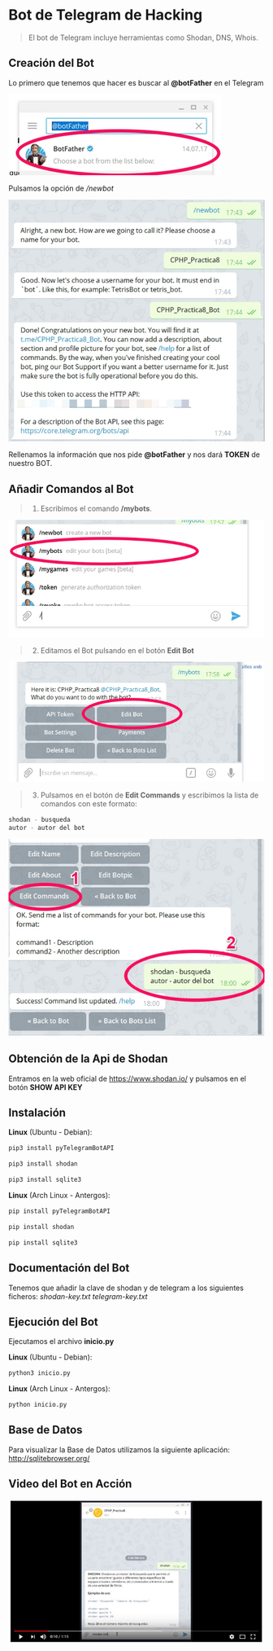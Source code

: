 # Bot de Telegram de Hacking
> El bot de Telegram incluye herramientas como Shodan, DNS, Whois.

## Creación del Bot

Lo primero que tenemos que hacer es buscar al **@botFather** en el Telegram

![/newbot](img/Telegram-1.jpg)

Pulsamos la opción de */newbot*

![/newbot](/img/Telegram-2.jpg)

Rellenamos la información que nos pide **@botFather** y nos dará **TOKEN** de nuestro BOT.

## Añadir Comandos al Bot

> 1. Escribimos el comando **/mybots**.

![/newbot](img/Telegram-3.jpg)

> 2. Editamos el Bot pulsando en el botón **Edit Bot**

![/newbot](img/Telegram-4.jpg)

> 3. Pulsamos en el botón de **Edit Commands** y escribimos la lista de comandos con este formato:

```sh
shodan - busqueda
autor - autor del bot
```

![/newbot](img/Telegram-5.jpg)

## Obtención de la Api de Shodan

Entramos en la web oficial de https://www.shodan.io/ y pulsamos en el botón **SHOW API KEY**

## Instalación

**Linux** (Ubuntu - Debian):

```sh
pip3 install pyTelegramBotAPI
```

```sh
pip3 install shodan
```

```sh
pip3 install sqlite3
```


**Linux** (Arch Linux - Antergos):

```sh
pip install pyTelegramBotAPI
```

```sh
pip install shodan
```

```sh
pip install sqlite3
```

## Documentación del Bot

Tenemos que añadir la clave de shodan y de telegram a los siguientes ficheros:
*shodan-key.txt*
*telegram-key.txt*

## Ejecución del Bot

Ejecutamos el archivo **inicio.py**

**Linux** (Ubuntu - Debian):

```sh
python3 inicio.py
```

**Linux** (Arch Linux - Antergos):

```sh
python inicio.py
```
## Base de Datos

Para visualizar la Base de Datos utilizamos la siguiente aplicación: http://sqlitebrowser.org/

## Video del Bot en Acción

[![Video del Bot](img/video.jpg)](https://www.youtube.com/watch?v=Zpngydf6iwQ)
